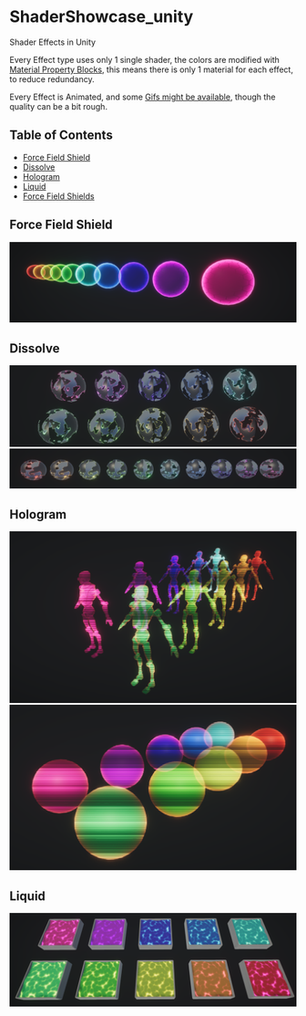 # ShaderShowcase_unity
Shader Effects in Unity

Every Effect type uses only 1 single shader, the colors are modified with [Material Property Blocks](https://docs.unity3d.com/ScriptReference/MaterialPropertyBlock.html), this means there is only 1 material for each effect, to reduce redundancy. 

Every Effect is Animated, and some [Gifs might be available](/Gifs/), though the quality can be a bit rough.

## Table of Contents

* [Force Field Shield](#force-field-shield)
* [Dissolve](#dissolve)
* [Hologram](#hologram)
* [Liquid](#liquid)
* [Force Field Shields](#force-field-shields)

## Force Field Shield
![ffs](/Images/ForceFieldShields.png)

## Dissolve

![dissolve](/Images/Dissolve2.png)
![dissolve](/Images/Dissolve.png)

## Hologram

![holokyle](/Images/HologramKyle.png)
![holosphere](/Images/Hologram.png)

## Liquid

![liquidbox](/Images/LiquidBox.png)
